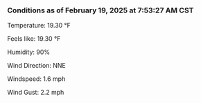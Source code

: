 ### Conditions as of February 19, 2025 at 7:53:27 AM CST 

Temperature: 19.30 &deg;F

Feels like: 19.30 &deg;F

Humidity: 90%

Wind Direction: NNE

Windspeed: 1.6 mph

Wind Gust: 2.2 mph

